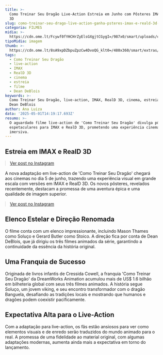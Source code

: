```yaml
---
title: >-
  Como Treinar Seu Dragão Live-Action Estreia em Junho com Pôsteres IMAX e RealD
  3D
slug: como-treinar-seu-drago-live-action-ganha-psteres-imax-e-reald-3d-veja
categoria: FILMES
midia: >-
  https://cdn.ome.lt/Fcywf0fYHCHrZyElsGXgjtCGygI=/987x0/smart/uploads/conteudo/fotos/OMELETE_CAPA_-_2025-05-01T102748.488.png
tipoMidia: imagem
thumb: >-
  https://cdn.ome.lt/8sA9xpDZbpuZpzCw4DvoQG_klt0=/480x360/smart/extras/conteudos/omelete_THUMB_-_2025-05-01T102720.381.png
tags:
  - Como Treinar Seu Dragão
  - live-action
  - IMAX
  - RealD 3D
  - cinema
  - estreia
  - filme
  - Dean DeBlois
keywords: >-
  Como Treinar Seu Dragão, live-action, IMAX, RealD 3D, cinema, estreia, filme,
  Dean DeBlois
author: Ana Luiza
data: '2025-05-01T14:19:17.693Z'
resumo: >-
  O aguardado filme live-action de 'Como Treinar Seu Dragão' divulga pôsteres
  espetaculares para IMAX e RealD 3D, prometendo uma experiência cinematográfica
  imersiva.
---
```


## Estreia em IMAX e RealD 3D

<blockquote class="instagram-media" data-instgrm-permalink="https://www.instagram.com/p/DJHDSuUMxxd/" data-instgrm-version="14" style="width:100%; max-width:540px; margin:1rem auto;"><a href="https://www.instagram.com/p/DJHDSuUMxxd/">Ver post no Instagram</a></blockquote>

A nova adaptação em live-action de 'Como Treinar Seu Dragão' chegará aos cinemas no dia 5 de junho, trazendo uma experiência visual em grande escala com versões em IMAX e RealD 3D. Os novos pôsteres, revelados recentemente, destacam a promessa de uma aventura épica e uma qualidade de imagem superior.

<blockquote class="instagram-media" data-instgrm-permalink="https://www.instagram.com/p/DJHDOgqNCz2/" data-instgrm-version="14" style="width:100%; max-width:540px; margin:1rem auto;"><a href="https://www.instagram.com/p/DJHDOgqNCz2/">Ver post no Instagram</a></blockquote>

## Elenco Estelar e Direção Renomada

O filme conta com um elenco impressionante, incluindo Mason Thames como Soluço e Gerard Butler como Stoico. A direção fica por conta de Dean DeBlois, que já dirigiu os três filmes animados da série, garantindo a continuidade da essência da história original.

## Uma Franquia de Sucesso

Originada de livros infantis de Cressida Cowell, a franquia 'Como Treinar Seu Dragão' da DreamWorks Animation acumulou mais de US$ 1.6 bilhão em bilheteria global com seus três filmes animados. A história segue Soluço, um jovem viking, e seu encontro transformador com o dragão Banguela, desafiando as tradições locais e mostrando que humanos e dragões podem coexistir pacificamente.

## Expectativa Alta para o Live-Action

Com a adaptação para live-action, os fãs estão ansiosos para ver como elementos visuais e de enredo serão traduzidos do mundo animado para o real. A promessa de uma fidelidade ao material original, com algumas adaptações modernas, aumenta ainda mais a expectativa em torno do lançamento.
